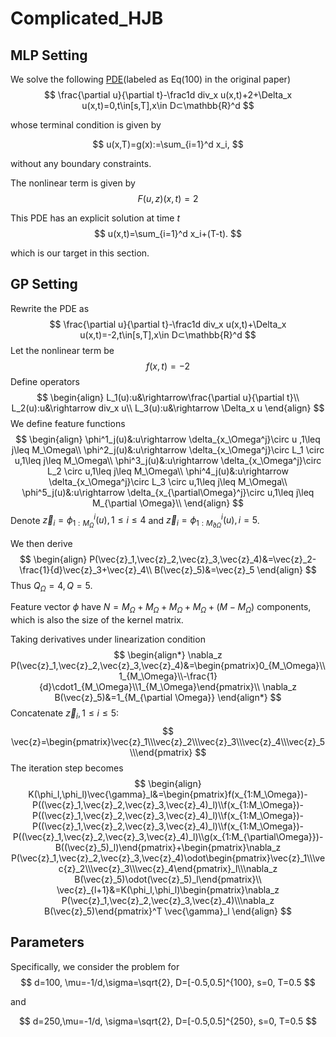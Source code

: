 # Complicated_HJB

## MLP Setting

We solve the following [PDE](https://arxiv.org/abs/2206.02016)(labeled as Eq(100) in the original paper)
$$
\frac{\partial u}{\partial t}-\frac1d div_x u(x,t)+2+\Delta_x u(x,t)=0,t\in[s,T],x\in D⊂\mathbb{R}^d
$$

whose terminal condition is given by


$$
u(x,T)=g(x):=\sum_{i=1}^d x_i,
$$

without any boundary constraints.

The nonlinear term is given by
$$
F(u,z)(x,t)=2
$$

This PDE has an explicit solution at time $t$
$$
u(x,t)=\sum_{i=1}^d x_i+(T-t).
$$

which is our target in this section.

## GP Setting

Rewrite the PDE as
$$
\frac{\partial u}{\partial t}-\frac1d div_x u(x,t)+\Delta_x u(x,t)=-2,t\in[s,T],x\in D⊂\mathbb{R}^d
$$
Let the nonlinear term be
$$
f(x,t)=-2
$$
Define operators
$$
\begin{align}
L_1(u):u&\rightarrow\frac{\partial u}{\partial t}\\
L_2(u):u&\rightarrow div_x u\\
L_3(u):u&\rightarrow \Delta_x u
\end{align}
$$
We define feature functions
$$
\begin{align}
\phi^1_j(u)&:u\rightarrow \delta_{x_\Omega^j}\circ u ,1\leq j\leq M_\Omega\\
\phi^2_j(u)&:u\rightarrow \delta_{x_\Omega^j}\circ L_1 \circ u,1\leq j\leq M_\Omega\\
\phi^3_j(u)&:u\rightarrow \delta_{x_\Omega^j}\circ L_2 \circ u,1\leq j\leq M_\Omega\\
\phi^4_j(u)&:u\rightarrow \delta_{x_\Omega^j}\circ L_3 \circ u,1\leq j\leq M_\Omega\\
\phi^5_j(u)&:u\rightarrow \delta_{x_{\partial\Omega}^j}\circ u,1\leq j\leq M_{\partial \Omega}\\
\end{align}
$$
Denote $\vec{z}_i=\phi^i_{1:M_\Omega}(u),1\leq i\leq 4$ and $\vec{z}_i=\phi^i_{1:M_{\partial \Omega}}(u),i=5$.

We then derive
$$
\begin{align}
P(\vec{z}_1,\vec{z}_2,\vec{z}_3,\vec{z}_4)&=\vec{z}_2-\frac{1}{d}\vec{z}_3+\vec{z}_4\\
B(\vec{z}_5)&=\vec{z}_5
\end{align}
$$
Thus $Q_\Omega=4, Q=5$. 

Feature vector $\phi$ have $N=M_\Omega+M_\Omega+M_\Omega+M_\Omega+(M-M_\Omega)$ components, which is also the size of the kernel matrix.

Taking derivatives under linearization condition
$$
\begin{align*}
\nabla_z P(\vec{z}_1,\vec{z}_2,\vec{z}_3,\vec{z}_4)&=\begin{pmatrix}0_{M_\Omega}\\1_{M_\Omega}\\-\frac{1}{d}\cdot1_{M_\Omega}\\1_{M_\Omega}\end{pmatrix}\\
\nabla_z B(\vec{z}_5)&=1_{M_{\partial \Omega}}
\end{align*}
$$
Concatenate $\vec{z}_i,1\leq i\leq 5$:
$$
\vec{z}=\begin{pmatrix}\vec{z}_1\\\vec{z}_2\\\vec{z}_3\\\vec{z}_4\\\vec{z}_5\\\end{pmatrix}
$$
The iteration step becomes
$$
\begin{align}
K(\phi_l,\phi_l)\vec{\gamma}_l&=\begin{pmatrix}f(x_{1:M_\Omega})-P((\vec{z}_1,\vec{z}_2,\vec{z}_3,\vec{z}_4)_l)\\f(x_{1:M_\Omega})-P((\vec{z}_1,\vec{z}_2,\vec{z}_3,\vec{z}_4)_l)\\f(x_{1:M_\Omega})-P((\vec{z}_1,\vec{z}_2,\vec{z}_3,\vec{z}_4)_l)\\f(x_{1:M_\Omega})-P((\vec{z}_1,\vec{z}_2,\vec{z}_3,\vec{z}_4)_l)\\g(x_{1:M_{\partial\Omega}})-B((\vec{z}_5)_l)\end{pmatrix}+\begin{pmatrix}\nabla_z P(\vec{z}_1,\vec{z}_2,\vec{z}_3,\vec{z}_4)\odot\begin{pmatrix}\vec{z}_1\\\vec{z}_2\\\vec{z}_3\\\vec{z}_4\end{pmatrix}_l\\\nabla_z B(\vec{z}_5)\odot(\vec{z}_5)_l\end{pmatrix}\\
\vec{z}_{l+1}&=K(\phi_l,\phi_l)\begin{pmatrix}\nabla_z P(\vec{z}_1,\vec{z}_2,\vec{z}_3,\vec{z}_4)\\\nabla_z B(\vec{z}_5)\end{pmatrix}^T \vec{\gamma}_l
\end{align}
$$

## Parameters

Specifically, we consider the problem for
$$
d=100, \mu=-1/d,\sigma=\sqrt{2}, D=[-0.5,0.5]^{100}, s=0, T=0.5
$$

and

$$
d=250,\mu=-1/d, \sigma=\sqrt{2}, D=[-0.5,0.5]^{250}, s=0, T=0.5
$$

